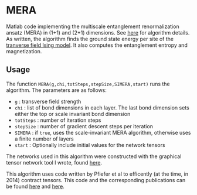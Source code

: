 # MERA
Matlab code implementing the multiscale entanglement renormalization ansatz (MERA) in (1+1) and (2+1) dimensions. See [here](https://arxiv.org/abs/1109.5334) for algorithm details. As written, the algorithm finds the ground state energy per site of the [tranverse field Ising model](https://en.wikipedia.org/wiki/Transverse-field_Ising_model). It also computes the entanglement entropy and magnetization. 

## Usage
The function `MERA(g,chi,totSteps,stepSize,SIMERA,start)` runs the algorithm. The parameters are as follows:
- `g` : transverse field strength
- `chi` : list of bond dimensions in each layer. The last bond dimension sets either the top or scale invariant bond dimension
- `totSteps` : number of iteration steps
- `stepSize` : number of gradient descent steps per iteration
- `SIMERA` : if `true`, uses the scale-invariant MERA algorithm, otherwise uses a finite number of layers
- `start` : Optionally include initial values for the network tensors

The networks used in this algorithm were constructed with the graphical tensor network tool I wrote, found [here](https://github.com/akuczala/processing-sketches/tree/master/drawNetwork).

This algorithm uses code written by Pfiefer et al to efficently (at the time, in 2014) contract tensors. This code and the corresponding publications can be found [here](https://arxiv.org/abs/1402.0939) and [here](https://arxiv.org/abs/1304.6112).

